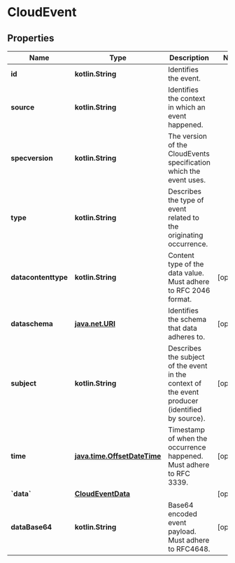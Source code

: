 
# CloudEvent

## Properties
| Name | Type | Description | Notes |
| ------------ | ------------- | ------------- | ------------- |
| **id** | **kotlin.String** | Identifies the event. |  |
| **source** | **kotlin.String** | Identifies the context in which an event happened. |  |
| **specversion** | **kotlin.String** | The version of the CloudEvents specification which the event uses. |  |
| **type** | **kotlin.String** | Describes the type of event related to the originating occurrence. |  |
| **datacontenttype** | **kotlin.String** | Content type of the data value. Must adhere to RFC 2046 format. |  [optional] |
| **dataschema** | [**java.net.URI**](java.net.URI.md) | Identifies the schema that data adheres to. |  [optional] |
| **subject** | **kotlin.String** | Describes the subject of the event in the context of the event producer (identified by source). |  [optional] |
| **time** | [**java.time.OffsetDateTime**](java.time.OffsetDateTime.md) | Timestamp of when the occurrence happened. Must adhere to RFC 3339. |  [optional] |
| **&#x60;data&#x60;** | [**CloudEventData**](CloudEventData.md) |  |  [optional] |
| **dataBase64** | **kotlin.String** | Base64 encoded event payload. Must adhere to RFC4648. |  [optional] |



